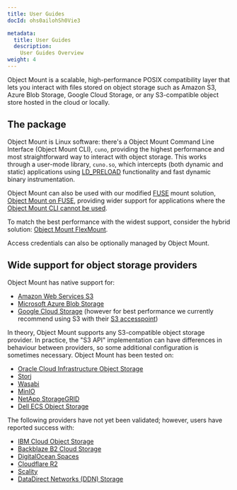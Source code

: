 ```yaml
---
title: User Guides
docId: ohs0ailohSh0Vie3

metadata:
  title: User Guides
  description:
    User Guides Overview
weight: 4
---
```


Object Mount is a scalable, high-performance POSIX compatibility layer that lets you interact with files stored on object storage such as Amazon S3, Azure Blob Storage, Google Cloud Storage, or any S3-compatible object store hosted in the cloud or locally.

## The package

Object Mount is Linux software: there's a Object Mount Command Line Interface (Object Mount CLI), `cuno`, providing the highest performance and most straightforward way to interact with object storage. This works through a user-mode library, `cuno.so`, which intercepts (both dynamic and static) applications using [LD_PRELOAD] functionality and fast dynamic binary instrumentation.

Object Mount can also be used with our modified [FUSE] mount solution, [Object Mount on FUSE](./user-guides/basic#object-mount-mount), providing wider support for applications where the [Object Mount CLI cannot be used](./user-guides/limitations#direct-interception).

To match the best performance with the widest support, consider the hybrid solution: [Object Mount FlexMount](./user-guides/basic#object-mount-flex-mount).

Access credentials can also be optionally managed by Object Mount.

## Wide support for object storage providers

Object Mount has native support for:

- [Amazon Web Services S3](https://aws.amazon.com/s3/)
- [Microsoft Azure Blob Storage](https://azure.microsoft.com/en-gb/services/storage/blobs/)
- [Google Cloud Storage](https://cloud.google.com/storage/) (however for best performance we currently recommend using S3 with their [S3 accesspoint](https://cloud.google.com/storage/docs/interoperability))

In theory, Object Mount supports any S3-compatible object storage provider. In practice, the "S3 API" implementation can have differences in behaviour between providers, so some additional configuration is sometimes necessary. Object Mount has been tested on:

- [Oracle Cloud Infrastructure Object Storage](https://www.oracle.com/cloud/storage/object-storage.html)
- [Storj](https://storj.io/)
- [Wasabi](https://wasabi.com/)
- [MinIO](https://min.io/)
- [NetApp StorageGRID](https://www.netapp.com/data-storage/storagegrid/)
- [Dell ECS Object Storage](https://www.delltechnologies.com/en-gb/storage/ecs/index.htm)

The following providers have not yet been validated; however, users have reported success with:

- [IBM Cloud Object Storage](https://www.ibm.com/cloud/object-storage)
- [Backblaze B2 Cloud Storage](https://www.backblaze.com/cloud-storage)
- [DigitalOcean Spaces](https://www.digitalocean.com/products/spaces/)
- [Cloudflare R2](https://www.cloudflare.com/en-gb/developer-platform/r2/)
- [Scality](https://www.scality.com/)
- [DataDirect Networks (DDN) Storage](https://www.ddn.com)

[fuse]: https://www.kernel.org/doc/html/next/filesystems/fuse.html
[ld_preload]: https://man7.org/linux/man-pages/man8/ld.so.8.html
